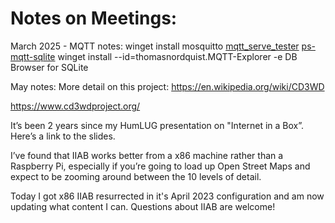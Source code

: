 # Notes on Meetings:
March 2025 -
MQTT notes:
  winget install mosquitto
  [mqtt_serve_tester](https://github.com/mrdatawolf/mqtt_serve_tester)
  [ps-mqtt-sqlite](https://github.com/mrdatawolf/ps-mqtt-sqlite)
  winget install --id=thomasnordquist.MQTT-Explorer -e
  DB Browser for SQLite
  
May notes:
More detail on this project:
https://en.wikipedia.org/wiki/CD3WD

https://www.cd3wdproject.org/

It’s been 2 years since my HumLUG presentation on "Internet in a Box”. Here’s a link to the slides. 

I’ve found that IIAB works better from a x86 machine rather than a Raspberry Pi, especially if you’re going to load up Open Street Maps and expect to be zooming around between the 10 levels of detail.

Today I got x86 IIAB resurrected  in it's April 2023 configuration and am now updating what content I can.
Questions about IIAB are welcome!


